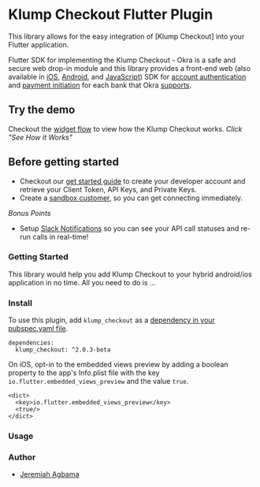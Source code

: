 # Klump Checkout Flutter Plugin

This library allows for the easy integration of [Klump Checkout] into your Flutter application. 

Flutter SDK for implementing the Klump Checkout - Okra is a safe and secure web drop-in module and this library provides a front-end web (also available in [iOS](https://github.com/okraHQ/okra-ios-sdk), [Android](https://github.com/okraHQ/okra-android-sdk), and [JavaScript](https://github.com/okraHQ/okra-js)) SDK for [account authentication](https://docs.okra.ng/docs/widget-properties) and [payment initiation](https://docs.okra.ng/docs/creating-a-charge) for each bank that Okra [supports](https://docs.okra.ng/docs/bank-coverage). 

## Try the demo
Checkout the [widget flow](https://okra.ng/) to view how the Klump Checkout works. *Click "See How it Works"*

## Before getting started
- Checkout our [get started guide](https://docs.okra.ng/docs/get-started-with-okra) to create your developer account and retrieve your Client Token, API Keys, and Private Keys.
- Create a [sandbox customer](https://docs.okra.ng/docs/creating-sandbox-customers), so you can get connecting immediately. 

*Bonus Points*
- Setup [Slack Notifications](https://docs.okra.ng/docs/slack-integration) so you can see your API call statuses and re-run calls in real-time!

### Getting Started
This library would help you add Klump Checkout to your hybrid android/ios application in no time. All you need to do is ...

### Install
To use this plugin, add `klump_checkout` as a [dependency in your pubspec.yaml file](https://flutter.io/platform-plugins/).
```pub
dependencies:
  klump_checkout: ^2.0.3-beta
```

On iOS, opt-in to the embedded views preview by adding a boolean property to the app's Info.plist file with the key     `io.flutter.embedded_views_preview` and the value `true`.

```plist
<dict>  
  <key>io.flutter.embedded_views_preview</key>
  <true/>  
</dict>
```

### Usage

### Author
- [Jeremiah Agbama](https://www.linkedin.com/in/jeremiah-agbama-168653161/)